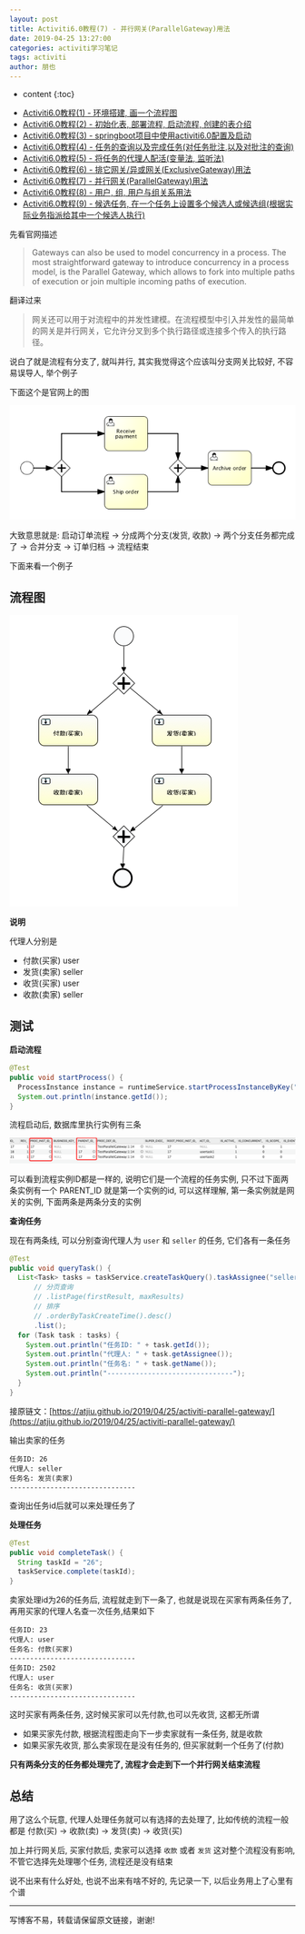 ```yaml
---
layout: post
title: Activiti6.0教程(7) - 并行网关(ParallelGateway)用法
date: 2019-04-25 13:27:00
categories: activiti学习笔记
tags: activiti
author: 朋也
---
```


* content
  {:toc}

- [Activiti6.0教程(1) - 环境搭建, 画一个流程图](https://atjiu.github.io/2019/04/24/activiti-env/)
- [Activiti6.0教程(2) - 初始化表, 部署流程, 启动流程, 创建的表介绍](https://atjiu.github.io/2019/04/24/activiti-deploy-start-table/)
- [Activiti6.0教程(3) - springboot项目中使用activiti6.0配置及启动](https://atjiu.github.io/2019/04/24/activiti-spring-boot/)
- [Activiti6.0教程(4) - 任务的查询以及完成任务(对任务批注,以及对批注的查询)](https://atjiu.github.io/2019/04/24/activiti-query-complete-task/)
- [Activiti6.0教程(5) - 将任务的代理人配活(变量法, 监听法)](https://atjiu.github.io/2019/04/24/activiti-assignee/)
- [Activiti6.0教程(6) - 排它网关/异或网关(ExclusiveGateway)用法](https://atjiu.github.io/2019/04/25/activiti-exclusive-gateway/)
- [Activiti6.0教程(7) - 并行网关(ParallelGateway)用法](https://atjiu.github.io/2019/04/25/activiti-parallel-gateway/)
- [Activiti6.0教程(8) - 用户, 组, 用户与组关系用法](https://atjiu.github.io/2019/04/25/activiti-user-group-membership/)
- [Activiti6.0教程(9) - 候选任务, 在一个任务上设置多个候选人或候选组(根据实际业务指派给其中一个候选人执行)](https://atjiu.github.io/2019/04/26/activiti-candidate-task/)

先看官网描述

> Gateways can also be used to model concurrency in a process. The most straightforward gateway to introduce
> concurrency in a process model, is the Parallel Gateway, which allows to fork into multiple paths of execution or
> join multiple incoming paths of execution.

翻译过来

> 网关还可以用于对流程中的并发性建模。在流程模型中引入并发性的最简单的网关是并行网关，它允许分叉到多个执行路径或连接多个传入的执行路径。

说白了就是流程有分支了, 就叫并行, 其实我觉得这个应该叫分支网关比较好, 不容易误导人, 举个例子

下面这个是官网上的图

![](/assets/images/bpmn.parallel.gateway.png)

大致意思就是: 启动订单流程 -> 分成两个分支(发货, 收款) -> 两个分支任务都完成了 -> 合并分支 -> 订单归档 -> 流程结束

下面来看一个例子

## 流程图

![](/assets/images/QQ20190425-143036.png)

**说明**

代理人分别是

- 付款(买家)    user
- 发货(卖家)    seller
- 收货(买家)    user
- 收款(卖家)    seller

## 测试

**启动流程**

```java
@Test
public void startProcess() {
  ProcessInstance instance = runtimeService.startProcessInstanceByKey("TestParallelGateway");
  System.out.println(instance.getId());
}
```

流程启动后, 数据库里执行实例有三条

![](/assets/images/QQ20190425-144043.png)

可以看到流程实例ID都是一样的, 说明它们是一个流程的任务实例, 只不过下面两条实例有一个 PARENT_ID 就是第一个实例的id, 可以这样理解, 第一条实例就是网关的实例, 下面两条是两条分支的实例

**查询任务**

现在有两条线, 可以分别查询代理人为 `user` 和 `seller` 的任务, 它们各有一条任务

```java
@Test
public void queryTask() {
  List<Task> tasks = taskService.createTaskQuery().taskAssignee("seller")
      // 分页查询
      // .listPage(firstResult, maxResults)
      // 排序
      // .orderByTaskCreateTime().desc()
      .list();
  for (Task task : tasks) {
    System.out.println("任务ID: " + task.getId());
    System.out.println("代理人: " + task.getAssignee());
    System.out.println("任务名: " + task.getName());
    System.out.println("-------------------------------");
  }
}
```

接原链文：[https://atjiu.github.io/2019/04/25/activiti-parallel-gateway/](https://atjiu.github.io/2019/04/25/activiti-parallel-gateway/)

输出卖家的任务

```
任务ID: 26
代理人: seller
任务名: 发货(卖家)
-------------------------------
```

查询出任务id后就可以来处理任务了

**处理任务**

```java
@Test
public void completeTask() {
  String taskId = "26";
  taskService.complete(taskId);
}
```

卖家处理id为26的任务后, 流程就走到下一条了, 也就是说现在买家有两条任务了, 再用买家的代理人名查一次任务,结果如下

```
任务ID: 23
代理人: user
任务名: 付款(买家)
-------------------------------
任务ID: 2502
代理人: user
任务名: 收货(买家)
-------------------------------
```

这时买家有两条任务, 这时候买家可以先付款,也可以先收货, 这都无所谓

- 如果买家先付款, 根据流程图走向下一步卖家就有一条任务, 就是收款
- 如果买家先收货, 那么卖家现在是没有任务的, 但买家就剩一个任务了(付款)

**只有两条分支的任务都处理完了, 流程才会走到下一个并行网关结束流程**

## 总结

用了这么个玩意, 代理人处理任务就可以有选择的去处理了, 比如传统的流程一般都是 付款(买) -> 收款(卖) -> 发货(卖) -> 收货(买)

加上并行网关后, 买家付款后, 卖家可以选择 `收款` 或者 `发货` 这对整个流程没有影响, 不管它选择先处理哪个任务, 流程还是没有结束

说不出来有什么好处, 也说不出来有啥不好的, 先记录一下, 以后业务用上了心里有个谱

---

写博客不易，转载请保留原文链接，谢谢!